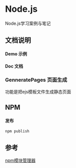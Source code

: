 # Node.js

Node.js学习案例与笔记

## 文档说明

#### Demo 示例

#### Doc  文档

### GenneratePages 页面生成

功能是把ejs模板文件生成静态页面



## NPM

#### 发布

```shell
npm publish
```



## 参考

[npm模块管理器](http://javascript.ruanyifeng.com/nodejs/npm.html#toc0)